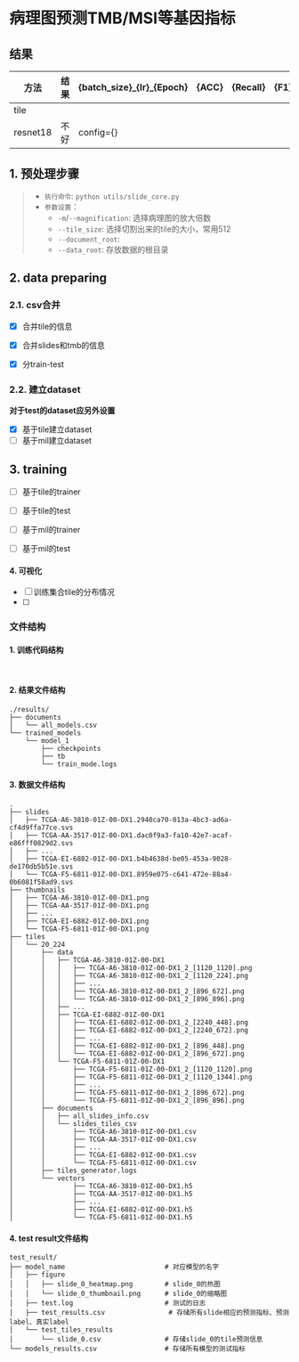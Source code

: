 # 病理图预测TMB/MSI等基因指标

## 结果

|方法|结果|{batch_size}\_{lr}\_{Epoch}|{ACC}|{Recall}|{F1}|{AUC}|
|--------|--------|--------|--------|--------|--------|--------|
|tile|
|resnet18|不好|config={}||


## 1. 预处理步骤

>  * `执行命令`: ```python utils/slide_core.py```
>  * `参数设置`：
>       * `-m`/`--magnification`: 选择病理图的放大倍数
>       * `--tile_size`: 选择切割出来的tile的大小，常用512
>       * `--document_root`: 
>       * `--data_root`: 存放数据的根目录

  

## 2. data preparing

### 2.1. csv合并

- [x] 合并tile的信息
- [x] 合并slides和tmb的信息
- [x] 分train-test


### 2.2. 建立dataset
 **对于test的dataset应另外设置**
- [x] 基于tile建立dataset
- [ ] 基于mil建立dataset

## 3. training

- [ ] 基于tile的trainer
- [ ] 基于tile的test
  
- [ ] 基于mil的trainer
- [ ] 基于mil的test

#### 4. 可视化
- [ ] 训练集合tile的分布情况
- [ ] 

### 文件结构

#### 1. 训练代码结构

```
    
```

#### 2. 结果文件结构

```
./results/
├── documents
│   └── all_models.csv
└── trained_models
    └── model_1
        ├── checkpoints
        ├── tb
        └── train_mode.logs
```

#### 3. 数据文件结构

```
.
├── slides
│   ├── TCGA-A6-3810-01Z-00-DX1.2940ca70-013a-4bc3-ad6a-cf4d9ffa77ce.svs
│   ├── TCGA-AA-3517-01Z-00-DX1.dac0f9a3-fa10-42e7-acaf-e86fff0829d2.svs
│   ├── ...
│   ├── TCGA-EI-6882-01Z-00-DX1.b4b4638d-be05-453a-9028-de170db5b51e.svs
│   └── TCGA-F5-6811-01Z-00-DX1.8959e075-c641-472e-88a4-0b6081f58ad9.svs
├── thumbnails
│   ├── TCGA-A6-3810-01Z-00-DX1.png
│   ├── TCGA-AA-3517-01Z-00-DX1.png
│   ├── ...
│   ├── TCGA-EI-6882-01Z-00-DX1.png
│   └── TCGA-F5-6811-01Z-00-DX1.png
├── tiles
│   └── 20_224
│       ├── data
│       │   ├── TCGA-A6-3810-01Z-00-DX1
│       │   │   ├── TCGA-A6-3810-01Z-00-DX1_2_[1120_1120].png
│       │   │   ├── TCGA-A6-3810-01Z-00-DX1_2_[1120_224].png
│       │   │   ├── ...
│       │   │   ├── TCGA-A6-3810-01Z-00-DX1_2_[896_672].png
│       │   │   └── TCGA-A6-3810-01Z-00-DX1_2_[896_896].png
│       │   ├── ...
│       │   ├── TCGA-EI-6882-01Z-00-DX1
│       │   │   ├── TCGA-EI-6882-01Z-00-DX1_2_[2240_448].png
│       │   │   ├── TCGA-EI-6882-01Z-00-DX1_2_[2240_672].png
│       │   │   ├── ...
│       │   │   ├── TCGA-EI-6882-01Z-00-DX1_2_[896_448].png
│       │   │   └── TCGA-EI-6882-01Z-00-DX1_2_[896_672].png
│       │   └── TCGA-F5-6811-01Z-00-DX1
│       │       ├── TCGA-F5-6811-01Z-00-DX1_2_[1120_1120].png
│       │       ├── TCGA-F5-6811-01Z-00-DX1_2_[1120_1344].png
│       │       ├── ...
│       │       ├── TCGA-F5-6811-01Z-00-DX1_2_[896_672].png
│       │       └── TCGA-F5-6811-01Z-00-DX1_2_[896_896].png
│       ├── documents
│       │   ├── all_slides_info.csv
│       │   └── slides_tiles_csv
│       │       ├── TCGA-A6-3810-01Z-00-DX1.csv
│       │       ├── TCGA-AA-3517-01Z-00-DX1.csv
│       │       ├── ...
│       │       ├── TCGA-EI-6882-01Z-00-DX1.csv
│       │       └── TCGA-F5-6811-01Z-00-DX1.csv
│       ├── tiles_generator.logs
│       └── vectors
│               ├── TCGA-A6-3810-01Z-00-DX1.h5
│               ├── TCGA-AA-3517-01Z-00-DX1.h5
│               ├── ...
│               ├── TCGA-EI-6882-01Z-00-DX1.h5
│               └── TCGA-F5-6811-01Z-00-DX1.h5
```

#### 4. test result文件结构
```
test_result/
├── model_name                         # 对应模型的名字
│   ├── figure
│   │   ├── slide_0_heatmap.png        # slide_0的热图
│   │   └── slide_0_thumbnail.png      # slide_0的缩略图
│   ├── test.log                       # 测试的日志
│   ├── test_results.csv                # 存储所有slide相应的预测指标、预测label、真实label
│   └── test_tiles_results
│       └── slide_0.csv                # 存储slide_0的tile预测信息
└── models_results.csv                 # 存储所有模型的测试指标
```







